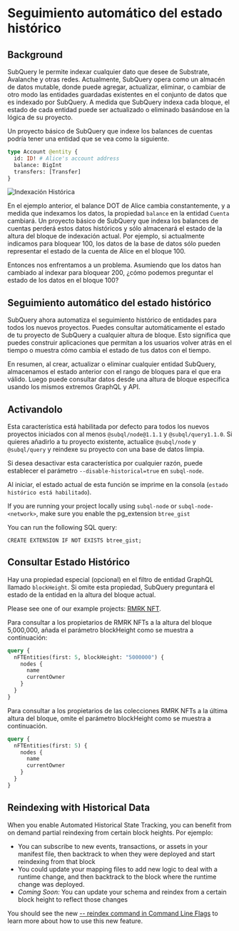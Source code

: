 # Seguimiento automático del estado histórico

## Background

SubQuery le permite indexar cualquier dato que desee de Substrate, Avalanche y otras redes. Actualmente, SubQuery opera como un almacén de datos mutable, donde puede agregar, actualizar, eliminar, o cambiar de otro modo las entidades guardadas existentes en el conjunto de datos que es indexado por SubQuery. A medida que SubQuery indexa cada bloque, el estado de cada entidad puede ser actualizado o eliminado basándose en la lógica de su proyecto.

Un proyecto básico de SubQuery que indexe los balances de cuentas podría tener una entidad que se vea como la siguiente.

```graphql
type Account @entity {
  id: ID! # Alice's account address
  balance: BigInt
  transfers: [Transfer]
}
```

![Indexación Histórica](/assets/img/historic_indexing.png)

En el ejemplo anterior, el balance DOT de Alice cambia constantemente, y a medida que indexamos los datos, la propiedad `balance` en la entidad `Cuenta` cambiará. Un proyecto básico de SubQuery que indexa los balances de cuentas perderá estos datos históricos y sólo almacenará el estado de la altura del bloque de indexación actual. Por ejemplo, si actualmente indicamos para bloquear 100, los datos de la base de datos sólo pueden representar el estado de la cuenta de Alice en el bloque 100.

Entonces nos enfrentamos a un problema. Asumiendo que los datos han cambiado al indexar para bloquear 200, ¿cómo podemos preguntar el estado de los datos en el bloque 100?

## Seguimiento automático del estado histórico

SubQuery ahora automatiza el seguimiento histórico de entidades para todos los nuevos proyectos. Puedes consultar automáticamente el estado de tu proyecto de SubQuery a cualquier altura de bloque. Esto significa que puedes construir aplicaciones que permitan a los usuarios volver atrás en el tiempo o muestra cómo cambia el estado de tus datos con el tiempo.

En resumen, al crear, actualizar o eliminar cualquier entidad SubQuery, almacenamos el estado anterior con el rango de bloques para el que era válido. Luego puede consultar datos desde una altura de bloque específica usando los mismos extremos GraphQL y API.

## Activandolo

Esta característica está habilitada por defecto para todos los nuevos proyectos iniciados con al menos `@subql/node@1.1.1` y `@subql/query1.1.0`. Si quieres añadirlo a tu proyecto existente, actualice `@subql/node` y `@subql/query` y reindexe su proyecto con una base de datos limpia.

Si desea desactivar esta característica por cualquier razón, puede establecer el parámetro `--disable-historical=true` en `subql-node`.

Al iniciar, el estado actual de esta función se imprime en la consola (`estado histórico está habilitado`).

If you are running your project locally using `subql-node` or `subql-node-<network>`, make sure you enable the pg_extension `btree_gist`

You can run the following SQL query:

```shell
CREATE EXTENSION IF NOT EXISTS btree_gist;
```

## Consultar Estado Histórico

Hay una propiedad especial (opcional) en el filtro de entidad GraphQL llamado `blockHeight`. Si omite esta propiedad, SubQuery preguntará el estado de la entidad en la altura del bloque actual.

Please see one of our example projects: [RMRK NFT](https://explorer.subquery.network/subquery/subquery/rmrk-nft-historical).

Para consultar a los propietarios de RMRK NFTs a la altura del bloque 5,000,000, añada el parámetro blockHeight como se muestra a continuación:

```graphql
query {
  nFTEntities(first: 5, blockHeight: "5000000") {
    nodes {
      name
      currentOwner
    }
  }
}
```

Para consultar a los propietarios de las colecciones RMRK NFTs a la última altura del bloque, omite el parámetro blockHeight como se muestra a continuación.

```graphql
query {
  nFTEntities(first: 5) {
    nodes {
      name
      currentOwner
    }
  }
}
```

## Reindexing with Historical Data

When you enable Automated Historical State Tracking, you can benefit from on demand partial reindexing from certain block heights. Por ejemplo:

- You can subscribe to new events, transactions, or assets in your manifest file, then backtrack to when they were deployed and start reindexing from that block
- You could update your mapping files to add new logic to deal with a runtime change, and then backtrack to the block where the runtime change was deployed.
- _Coming Soon:_ You can update your schema and reindex from a certain block height to reflect those changes

You should see the new [-- reindex command in Command Line Flags](./references.md#reindex) to learn more about how to use this new feature.
